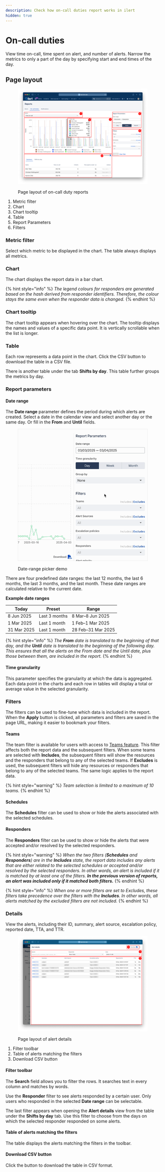 ```yaml
---
description: Check how on-call duties report works in ilert
hidden: true
---
```


# On-call duties

View time on-call, time spent on alert, and number of alerts. Narrow the metrics to only a part of the day by specifying start and end times of the day.

## Page layout

<figure><img src="../.gitbook/assets/On-call duties.png" alt=""><figcaption><p>Page layout of on-call duty reports</p></figcaption></figure>

1. Metric filter
2. Chart
3. Chart tooltip
4. Table
5. Report Parameters
6. Filters

### Metric filter

Select which metric to be displayed in the chart. The table always displays all metrics.

### Chart

The chart displays the report data in a bar chart.

{% hint style="info" %}
_The legend colours for responders are generated based on the hash derived from responder identifiers. Therefore, the colour stays the same even when the responder data is changed._
{% endhint %}

### Chart tooltip

The chart tooltip appears when hovering over the chart. The tooltip displays the names and values of a specific data point. It is vertically scrollable when the list is longer.

### Table

Each row represents a data point in the chart. Click the CSV button to download the table in a CSV file.

There is another table under the tab **Shifts by day**. This table further groups the metrics by day.

### Report parameters

#### Date range

The **Date range** parameter defines the period during which alerts are created. Select a date in the calendar view and select another day or the same day. Or fill in the **From** and **Until** fields.

<figure><img src="../.gitbook/assets/date-range-picker.gif" alt="" width="480"><figcaption><p>Date-range picker demo</p></figcaption></figure>



There are four predefined date ranges: the last 12 months, the last 6 months, the last 3 months, and the last month. These date ranges are calculated relative to the current date.

**Example date ranges**

| Today       | Preset        | Range              |
| ----------- | ------------- | ------------------ |
| 8 Jun 2025  | Last 3 months | 8 Mar–8 Jun 2025   |
| 1 Mar 2025  | Last 1 month  | 1 Feb–1 Mar 2025   |
| 31 Mar 2025 | Last 1 month  | 28 Feb–31 Mar 2025 |

{% hint style="info" %}
_The **From** date is translated to the beginning of that day, and the **Until** date is translated to the beginning of the following day. This ensures that all the alerts on the From date and the Until date, plus those between them, are included in the report._
{% endhint %}

#### **Time granularity**

This parameter specifies the granularity at which the data is aggregated. Each data point in the charts and each row in tables will display a total or average value in the selected granularity.

### Filters

The filters can be used to fine-tune which data is included in the report. When the **Apply** button is clicked, all parameters and filters are saved in the page URL, making it easier to bookmark your filters.

#### Teams

The team filter is available for users with access to [Teams feature](../user-administration/teams.md). This filter affects both the report data and the subsequent filters. When some teams are selected with **Includes**, the subsequent filters will show the resources and the responders that belong to any of the selected teams. If **Excludes** is used, the subsequent filters will hide any resources or responders that belong to any of the selected teams. The same logic applies to the report data.

{% hint style="warning" %}
_Team selection is limited to a maximum of 10 teams._
{% endhint %}

#### Schedules

The **Schedules** filter can be used to show or hide the alerts associated with the selected schedules.

#### Responders

The **Responders** filter can be used to show or hide the alerts that were accepted and/or resolved by the selected responders.

{% hint style="warning" %}
_When the two filters (**Schedules** and **Responders**) are in the **Includes** state, the report data includes any alerts that are either related to the selected schedules or accepted and/or resolved by the selected responders. In other words, an alert is included if it is matched by at least one of the filters. **In the previous version of reports, an alert was included only if it matched both filters.**_
{% endhint %}

{% hint style="info" %}
_When one or more filters are set to Excludes, these filters take precedence over the filters with the **Includes**. In other words, all alerts matched by the excluded filters are not included._
{% endhint %}

### Details

View the alerts, including their ID, summary, alert source, escalation policy, reported date, TTA, and TTR.

<figure><img src="../.gitbook/assets/on-call-report-details-layout.png" alt=""><figcaption><p>Page layout of alert details</p></figcaption></figure>

1. Filter toolbar
2. Table of alerts matching the filters
3. Download CSV button

#### Filter toolbar

The **Search** field allows you to filter the rows. It searches text in every column and matches by words.

Use the **Responder** filter to see alerts responded by a certain user. Only users who responded in the selected **Date range** can be selectable.

The last filter appears when opening the **Alert details** view from the table under the **Shifts by day** tab. Use this filter to choose from the days on which the selected responder responded on some alerts.

#### Table of alerts matching the filters

The table displays the alerts matching the filters in the toolbar.

#### Download CSV button

Click the button to download the table in CSV format.
